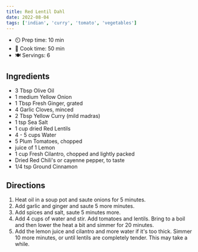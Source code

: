 ```yaml
---
title: Red Lentil Dahl
date: 2022-08-04
tags: ['indian', 'curry', 'tomato', 'vegetables']
---
```


- ⏲️ Prep time: 10 min
- 🍳 Cook time: 50 min
- 🍽️ Servings: 6

## Ingredients

- 3 Tbsp Olive Oil
- 1 medium Yellow Onion
- 1 Tbsp Fresh Ginger, grated
- 4 Garlic Cloves, minced
- 2 Tbsp Yellow Curry (mild madras)
- 1 tsp Sea Salt
- 1 cup dried Red Lentils
- 4 - 5 cups Water
- 5 Plum Tomatoes, chopped
- juice of 1 Lemon
- 1 cup Fresh Cilantro, chopped and lightly packed
- Dried Red Chili's or cayenne pepper, to taste
- 1/4 tsp Ground Cinnamon

## Directions

1. Heat oil in a soup pot and saute onions for 5 minutes.
2. Add garlic and ginger and saute 5 more minutes.
3. Add spices and salt, saute 5 minutes more.
4. Add 4 cups of water and stir.  Add tomatoes and lentils. Bring to a boil and then lower the heat a bit and simmer for 20 minutes.
5. Add the lemon juice and cilantro and more water if it's too thick.  Simmer 10 more minutes, or until lentils are completely tender. This may take a while.
